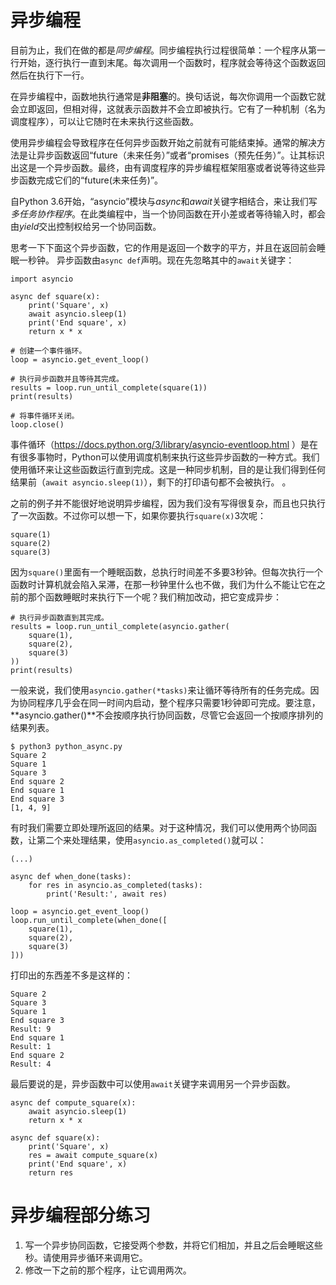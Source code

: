 # 异步编程

目前为止，我们在做的都是*同步编程*。同步编程执行过程很简单：一个程序从第一行开始，逐行执行一直到末尾。每次调用一个函数时，程序就会等待这个函数返回然后在执行下一行。

在异步编程中，函数地执行通常是**非阻塞**的。换句话说，每次你调用一个函数它就会立即返回，但相对得，这就表示函数并不会立即被执行。它有了一种机制（名为 调度程序），可以让它随时在未来执行这些函数。

使用异步编程会导致程序在任何异步函数开始之前就有可能结束掉。通常的解决方法是让异步函数返回“future（未来任务）”或者“promises（预先任务）”。让其标识出这是一个异步函数。最终，由有调度程序的异步编程框架阻塞或者说等待这些异步函数完成它们的“future(未来任务)”。

自Python 3.6开始，“asyncio”模块与*async*和*await*关键字相结合，来让我们写*多任务协作程序*。在此类编程中，当一个协同函数在开小差或者等待输入时，都会由*yield*交出控制权给另一个协同函数。


思考一下下面这个异步函数，它的作用是返回一个数字的平方，并且在返回前会睡眠一秒钟。
异步函数由`async def`声明。现在先忽略其中的`await`关键字：
```
import asyncio

async def square(x):
    print('Square', x)
    await asyncio.sleep(1)
    print('End square', x)
    return x * x

# 创建一个事件循环。
loop = asyncio.get_event_loop()

# 执行异步函数并且等待其完成。
results = loop.run_until_complete(square(1))
print(results)

# 将事件循环关闭。
loop.close()
```
事件循环（https://docs.python.org/3/library/asyncio-eventloop.html ）是在有很多事物时，Python可以使用调度机制来执行这些异步函数的一种方式。我们使用循环来让这些函数运行直到完成。这是一种同步机制，目的是让我们得到任何结果前（`await asyncio.sleep(1)`），剩下的打印语句都不会被执行。
。

之前的例子并不能很好地说明异步编程，因为我们没有写得很复杂，而且也只执行了一次函数。不过你可以想一下，如果你要执行`square(x)`3次呢：
```
square(1)
square(2)
square(3)
```
因为`square()`里面有一个睡眠函数，总执行时间差不多要3秒钟。但每次执行一个函数时计算机就会陷入呆滞，在那一秒钟里什么也不做，我们为什么不能让它在之前的那个函数睡眠时来执行下一个呢？我们稍加改动，把它变成异步：
```
# 执行异步函数直到其完成。
results = loop.run_until_complete(asyncio.gather(
    square(1),
    square(2),
    square(3)
))
print(results)
```

一般来说，我们使用`asyncio.gather(*tasks)`来让循环等待所有的任务完成。因为协同程序几乎会在同一时间内启动，整个程序只需要1秒钟即可完成。要注意，**asyncio.gather()**不会按顺序执行协同函数，尽管它会返回一个按顺序排列的结果列表。
```
$ python3 python_async.py
Square 2
Square 1
Square 3
End square 2
End square 1
End square 3
[1, 4, 9]
```

有时我们需要立即处理所返回的结果。对于这种情况，我们可以使用两个协同函数，让第二个来处理结果，使用`asyncio.as_completed()`就可以：
```
(...)

async def when_done(tasks):
    for res in asyncio.as_completed(tasks):
        print('Result:', await res)

loop = asyncio.get_event_loop()
loop.run_until_complete(when_done([
    square(1),
    square(2),
    square(3)
]))
```
打印出的东西差不多是这样的：
```
Square 2
Square 3
Square 1
End square 3
Result: 9
End square 1
Result: 1
End square 2
Result: 4
```
最后要说的是，异步函数中可以使用`await`关键字来调用另一个异步函数。
```
async def compute_square(x):
    await asyncio.sleep(1)
    return x * x

async def square(x):
    print('Square', x)
    res = await compute_square(x)
    print('End square', x)
    return res
```

# 异步编程部分练习

1. 写一个异步协同函数，它接受两个参数，并将它们相加，并且之后会睡眠这些秒。请使用异步循环来调用它。
2. 修改一下之前的那个程序，让它调用两次。


